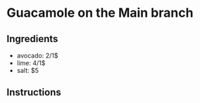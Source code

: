 # Guacamole on the Main branch
## Ingredients
* avocado: 2/1$
* lime: 4/1$
* salt: $5
## Instructions
